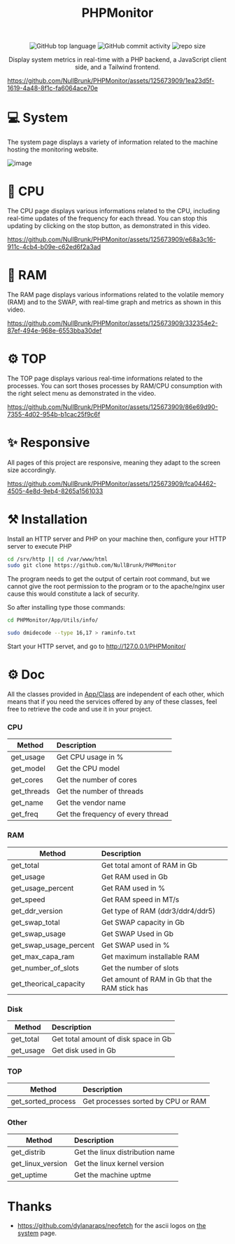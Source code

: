 <div align="center">
   
# PHPMonitor  
<br/>    
 
![GitHub top language](https://img.shields.io/github/languages/top/NullBrunk/PHPMonitor?style=for-the-badge)
![GitHub commit activity](https://img.shields.io/github/commit-activity/m/NullBrunk/PHPMonitor?style=for-the-badge)
![repo size](https://img.shields.io/github/repo-size/NullBrunk/PHPMonitor?style=for-the-badge)

Display system metrics in real-time with a PHP backend, a JavaScript client side, and a Tailwind frontend.
</div>



https://github.com/NullBrunk/PHPMonitor/assets/125673909/1ea23d5f-1619-4a48-8f1c-fa6064ace70e





# 💻 System
The system page displays a variety of information related to the machine hosting the monitoring website.

![image](https://github.com/NullBrunk/PHPMonitor/assets/125673909/182d47c1-8a0f-4e09-aa9b-c8311605f042)


# 🔳 CPU

The CPU page displays various informations related to the CPU, including real-time updates of the frequency for each thread. You can stop this updating by clicking on the stop button, as demonstrated in this video.

https://github.com/NullBrunk/PHPMonitor/assets/125673909/e68a3c16-911c-4cb4-b09e-c62ed6f2a3ad

# 💾 RAM

The RAM page displays various informations related to the volatile memory (RAM) and to the SWAP, with real-time graph and metrics as shown in this video.


https://github.com/NullBrunk/PHPMonitor/assets/125673909/332354e2-87ef-494e-968e-6553bba30def


# ⚙️ TOP 

The TOP page displays various real-time informations related to the processes. You can sort thoses processes by RAM/CPU consumption with the right select menu as demonstrated in the video.

https://github.com/NullBrunk/PHPMonitor/assets/125673909/86e69d90-7355-4d02-954b-b1cac25f9c6f



# ✨ Responsive
All pages of this project are responsive, meaning they adapt to the screen size accordingly.

https://github.com/NullBrunk/PHPMonitor/assets/125673909/fca04462-4505-4e8d-9eb4-8265a1561033




# ⚒️ Installation

Install an HTTP server and PHP on your machine then, configure your HTTP server to execute PHP

```bash
cd /srv/http || cd /var/www/html
sudo git clone https://github.com/NullBrunk/PHPMonitor
```

The program needs to get the output of certain root command, but we cannot give the root permission to the program or to the apache/nginx user cause this would constitute a lack of security.

So after installing type those commands:
```bash
cd PHPMonitor/App/Utils/info/

sudo dmidecode --type 16,17 > raminfo.txt
```


Start your HTTP servet, and go to http://127.0.0.1/PHPMonitor/


# ⚙️ Doc
All the classes provided in <a href="https://github.com/NullBrunk/PHPMonitor/tree/main/App/Class" target="_blank">App/Class</a> are independent of each other, which means that if you need the services offered by any of these classes, feel free to retrieve the code and use it in your project.


### CPU
| Method         | Description                          | 
|---             |:--                                   | 
| get_usage      | Get CPU usage in %                   |
| get_model      | Get the CPU model                    |
| get_cores      | Get the number of cores              |
| get_threads    | Get the number of threads            |
| get_name       | Get the vendor name                  |
| get_freq       | Get the frequency of every thread    |


### RAM
| Method                 | Description                                    | 
|---                     |:--                                             | 
| get_total              | Get total amont of RAM in Gb                   |
| get_usage              | Get RAM used in Gb                             |
| get_usage_percent      | Get RAM used in %                              |
| get_speed              | Get RAM speed in MT/s                          |
| get_ddr_version        | Get type of RAM (ddr3/ddr4/ddr5)               |
| get_swap_total         | Get SWAP capacity in Gb                        |
| get_swap_usage         | Get SWAP Used in Gb                            |
| get_swap_usage_percent | Get SWAP used in %                             |
| get_max_capa_ram       | Get maximum installable RAM                    |
| get_number_of_slots    | Get the number of slots                        |
| get_theorical_capacity | Get amount of RAM in Gb that the RAM stick has |


### Disk
| Method         | Description                           | 
|---             |:--                                    | 
| get_total      | Get total amount of disk space in Gb  |
| get_usage      | Get disk used in Gb                   |


### TOP
| Method                       | Description                           | 
|---                           |:--                                    | 
| get_sorted_process           | Get processes sorted by CPU or RAM    |


### Other
| Method               | Description                          | 
|---                   |:--                                   | 
| get_distrib          | Get the linux distribution name      |
| get_linux_version    | Get the linux kernel version         |
| get_uptime           | Get the machine uptme                |


# Thanks

- https://github.com/dylanaraps/neofetch for the ascii logos on <a href="https://github.com/NullBrunk/PHPMonitor/blob/main/system.php">the system</a> page.

